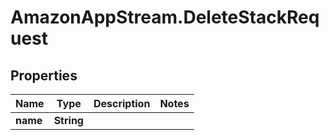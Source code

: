 # AmazonAppStream.DeleteStackRequest

## Properties

Name | Type | Description | Notes
------------ | ------------- | ------------- | -------------
**name** | **String** |  | 



